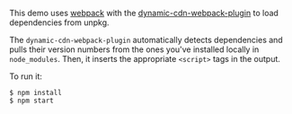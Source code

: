 This demo uses [webpack](https://webpack.github.io/) with the [dynamic-cdn-webpack-plugin](https://www.npmjs.com/package/dynamic-cdn-webpack-plugin) to load dependencies from unpkg.

The `dynamic-cdn-webpack-plugin` automatically detects dependencies and pulls their version numbers from the ones you've installed locally in `node_modules`. Then, it inserts the appropriate `<script>` tags in the output.

To run it:

```
$ npm install
$ npm start
```
